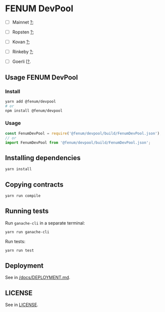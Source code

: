 # FENUM DevPool
 - [ ] Mainnet [?](https://etherscan.io/token/?);
 - [ ] Ropsten [?](https://ropsten.etherscan.io/token/?);
 - [ ] Kovan [?](https://kovan.etherscan.io/token/?);
 - [ ] Rinkeby [?](https://rinkeby.etherscan.io/token/?);
 - [ ] Goerli [[?](https://goerli.etherscan.io/token/?).


## Usage FENUM DevPool
### Install
```bash
yarn add @fenum/devpool
# or
npm install @fenum/devpool
```

### Usage
```js
const FenumDevPool = require('@fenum/devpool/build/FenumDevPool.json');
// or
import FenumDevPool from '@fenum/devpool/build/FenumDevPool.json';
```


## Installing dependencies
```bash
yarn install
```


## Copying contracts
```bash
yarn run compile
```


## Running tests
Run `ganache-cli` in a separate terminal:
```bash
yarn run ganache-cli
```

Run tests:
```bash
yarn run test
```


## Deployment
See in [/docs/DEPLOYMENT.md](/docs/DEPLOYMENT.md).


## LICENSE
See in [LICENSE](/LICENSE).
